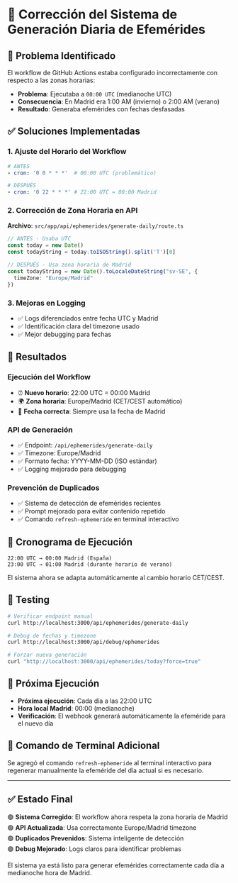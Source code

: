 # 🔧 Corrección del Sistema de Generación Diaria de Efemérides

## 🚨 Problema Identificado

El workflow de GitHub Actions estaba configurado incorrectamente con respecto a las zonas horarias:

- **Problema**: Ejecutaba a `00:00 UTC` (medianoche UTC)
- **Consecuencia**: En Madrid era 1:00 AM (invierno) o 2:00 AM (verano)
- **Resultado**: Generaba efemérides con fechas desfasadas

## ✅ Soluciones Implementadas

### 1. **Ajuste del Horario del Workflow**
```yaml
# ANTES
- cron: '0 0 * * *'  # 00:00 UTC (problemático)

# DESPUÉS  
- cron: '0 22 * * *' # 22:00 UTC = 00:00 Madrid
```

### 2. **Corrección de Zona Horaria en API**

**Archivo**: `src/app/api/ephemerides/generate-daily/route.ts`

```typescript
// ANTES - Usaba UTC
const today = new Date()
const todayString = today.toISOString().split('T')[0]

// DESPUÉS - Usa zona horaria de Madrid
const todayString = new Date().toLocaleDateString("sv-SE", { 
  timeZone: "Europe/Madrid" 
})
```

### 3. **Mejoras en Logging**
- ✅ Logs diferenciados entre fecha UTC y Madrid
- ✅ Identificación clara del timezone usado
- ✅ Mejor debugging para fechas

## 🎯 Resultados

### **Ejecución del Workflow**
- ⏰ **Nuevo horario**: 22:00 UTC = 00:00 Madrid  
- 🌍 **Zona horaria**: Europe/Madrid (CET/CEST automático)
- 📅 **Fecha correcta**: Siempre usa la fecha de Madrid

### **API de Generación**
- ✅ Endpoint: `/api/ephemerides/generate-daily`
- ✅ Timezone: Europe/Madrid 
- ✅ Formato fecha: YYYY-MM-DD (ISO estándar)
- ✅ Logging mejorado para debugging

### **Prevención de Duplicados**
- ✅ Sistema de detección de efemérides recientes
- ✅ Prompt mejorado para evitar contenido repetido
- ✅ Comando `refresh-ephemeride` en terminal interactivo

## 🔄 Cronograma de Ejecución

```
22:00 UTC → 00:00 Madrid (España)
23:00 UTC → 01:00 Madrid (durante horario de verano)
```

El sistema ahora se adapta automáticamente al cambio horario CET/CEST.

## 🧪 Testing

```bash
# Verificar endpoint manual
curl http://localhost:3000/api/ephemerides/generate-daily

# Debug de fechas y timezone
curl http://localhost:3000/api/debug/ephemerides

# Forzar nueva generación
curl "http://localhost:3000/api/ephemerides/today?force=true"
```

## 🚀 Próxima Ejecución

- **Próxima ejecución**: Cada día a las 22:00 UTC
- **Hora local Madrid**: 00:00 (medianoche)
- **Verificación**: El webhook generará automáticamente la efeméride para el nuevo día

## 📝 Comando de Terminal Adicional

Se agregó el comando `refresh-ephemeride` al terminal interactivo para regenerar manualmente la efeméride del día actual si es necesario.

---

## ✅ Estado Final

🟢 **Sistema Corregido**: El workflow ahora respeta la zona horaria de Madrid  
🟢 **API Actualizada**: Usa correctamente Europe/Madrid timezone  
🟢 **Duplicados Prevenidos**: Sistema inteligente de detección  
🟢 **Debug Mejorado**: Logs claros para identificar problemas  

El sistema ya está listo para generar efemérides correctamente cada día a medianoche hora de Madrid.
